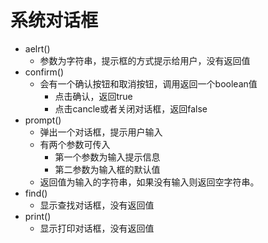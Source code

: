 # 系统对话框

* aelrt\(\)
  * 参数为字符串，提示框的方式提示给用户，没有返回值
* confirm\(\)
  * 会有一个确认按钮和取消按钮，调用返回一个boolean值
    * 点击确认，返回true
    * 点击cancle或者关闭对话框，返回false
* prompt\(\)
  * 弹出一个对话框，提示用户输入
  * 有两个参数可传入
    * 第一个参数为输入提示信息
    * 第二参数为输入框的默认值
  * 返回值为输入的字符串，如果没有输入则返回空字符串。
* find\(\)
  * 显示查找对话框，没有返回值
* print\(\)
  * 显示打印对话框，没有返回值



